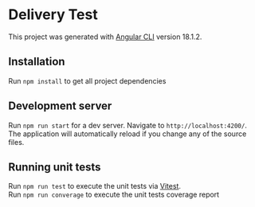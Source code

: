 # Delivery Test

This project was generated with [Angular CLI](https://github.com/angular/angular-cli) version 18.1.2.

## Installation

Run `npm install` to get all project dependencies 

## Development server

Run `npm run start` for a dev server. Navigate to `http://localhost:4200/`. The application will automatically reload if you change any of the source files.

## Running unit tests

Run `npm run test` to execute the unit tests via [Vitest](https://vitest.dev).\
Run `npm run converage` to execute the unit tests coverage report
